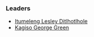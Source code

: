 ### Leaders
* [Itumeleng Lesley Ditlhotlhole](mailto:itumeley.lesleydithotlhole@owasp.org)
* [Kagiso George Green](mailto:Kagiso.georgegreen@owasp.org)
